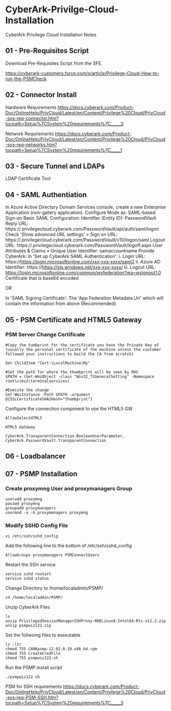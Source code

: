 # CyberArk-Privilge-Cloud-Installation
CyberArk Privilege Cloud Installation Notes

## 01 - Pre-Requisites Script
Download Pre-Requisites Script from the SFE.

https://cyberark-customers.force.com/s/article/Privilege-Cloud-How-to-run-the-PSMCheck


## 02 - Connector Install

Hardware Requirements
https://docs.cyberark.com/Product-Doc/OnlineHelp/PrivCloud/Latest/en/Content/Privilege%20Cloud/PrivCloud-sys-req-connector.htm?tocpath=Setup%7CSystem%20requirements%7C_____2

Network Requirements
https://docs.cyberark.com/Product-Doc/OnlineHelp/PrivCloud/Latest/en/Content/Privilege%20Cloud/PrivCloud-sys-req-networks.htm?tocpath=Setup%7CSystem%20requirements%7C_____1



## 03 - Secure Tunnel and LDAPs

LDAP Certificate Tool

## 04 - SAML Authentiation


In Azure Active Directory Domain Services console, create a new Enterprise Application (non-gallery application).
Configure Mode as: SAML-based Sign-on
Basic SAML Configuration:
Identifier (Entity ID): PasswordVault
Reply URL: https://<customer>.privilegecloud.cyberark.com/PasswordVault/api/auth/saml/logon
Check 'Show advanced URL settings' > Sign on URL: https://<customer>.privilegecloud.cyberark.com/PasswordVault/v10/logon/saml
Logout URL: https://<customer>.privilegecloud.cyberark.com/PasswordVault/logoff.aspx
User Attributes & Claims
•  Unique User Identifier: samaccountname 
Provide CyberArk:
In 'Set up CyberArk SAML Authentication':
i. Login URL:  https://https://login.microsoftonline.com/xxx-xxx-xxxx/saml2
ii. Azure AD Identifier: https://https://sts.windows.net/xxx-xxx-xxxx/
iii. Logout URL: https://login.microsoftonline.com/common/wsfederation?wa=wsignout1.0
Certificate that is base64 encoded

OR

In 'SAML Signing Certificate':
The 'App Federation Metadata Url' which will contain the information from above (Recommended)


## 05 - PSM Certificate and HTML5 Gateway

### PSM Server Change Certificate

```
#Copy the tumbprint for the certificate you have the Private Key of (usually the personal certificate of the machine unless the customer followed your instructions to build the CA from scratch)

Get-ChildItem "Cert:\LocalMachine\My"

#Set the path for where the thumbprint will be seen by RDS
$PATH = (Get-WmiObject -class "Win32_TSGeneralSetting" -Namespace root\cimv2\terminalservices)

#Execute the change
Set-WmiInstance -Path $PATH -argument @{SSLCertificateSHA1Hash="thumbprint"}

```



Configure the connection component to use the HTML5 GW

```
AllowSelectHTML5

HTML5 Gateway

CyberArk.TransparentConnection.BooleanUserParameter, CyberArk.PasswordVault.TransparentConnection
```



## 06 - Loadbalancer

## 07 - PSMP Installation

### Create proxymng User and proxymanagers Group

```
useradd proxymng
passwd proxymng
groupadd proxymanagers
usermod -a -G proxymanagers proxymng
```
### Modify SSHD Config File
```
vi /etc/ssh/sshd_config
```

Add the following line to the bottom of /etc/ssh/sshd_config
```
AllowGroups proxymanagers PSMConnectUsers
```
Restart the SSH service
```
service sshd restart
service sshd status
```

Change Directory to /home/localadmin/PSMP/
```
cd /home/localadmin/PSMP/
```
Unzip CyberArk Files
```
ls
unzip PrivilegedSessionManagerSSHProxy-RHELinux8-Intel64-Rls-v12.2.zip
unzip psmpwiz122.zip
```
Set the follwoing files to exexutable
```
ls -ltr
chmod 755 CARKpsmp-12.02.0.10.x86_64.rpm
chmod 755 CreateCredFile
chmod 755 psmpwiz122.sh
```

Run the PSMP install script
```
./psmpwiz122.sh
```
  



PSM for SSH requirements
https://docs.cyberark.com/Product-Doc/OnlineHelp/PrivCloud/Latest/en/Content/Privilege%20Cloud/PrivCloud-sys-req-PSM-SSH.htm?tocpath=Setup%7CSystem%20requirements%7C_____3




